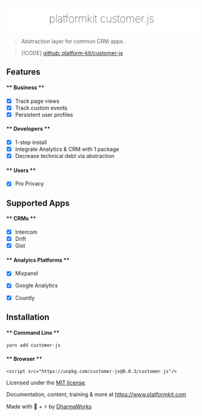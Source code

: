 <div align="center" style="background:#fff;border-radius:5px;padding:10px 10px 5px 10px;margin-top:20px;">
    <h1 style="margin-bottom:15px;margin-top:10px; border:none;font-weight:100;color:#000 !important;"><span>platformkit</span> <span style="">customer.js</span></h1>
</div>

> Abstraction layer for common CRM apps.

> [!CODE]
[github: platform-kit/customer-js](https://github.com/platform-kit/customer-js)

## Features

<!-- tabs:start -->

#### ** Business **
- [x] Track page views
- [x] Track custom events
- [x] Persistent user profiles

#### ** Developers **
- [x] 1-step install
- [x] Integrate Analytics & CRM with 1 package
- [x] Decrease technical debt via abstraction

#### ** Users **
- [x] Pro Privacy


<!-- tabs:end -->

## Supported Apps

<!-- tabs:start -->

#### ** CRMs **
- [x] Intercom
- [x] Drift
- [x] Gist

#### ** Analyics Platforms **
- [x] Mixpanel
- [x] Google Analytics
- [x] Countly


<!-- tabs:end -->

## Installation

<!-- tabs:start -->

#### ** Command Line **
`yarn add customer-js`

#### ** Browser **

```<script src="https://unpkg.com/customer-js@0.0.3/customer.js"/>```

<!-- tabs:end -->


Licensed under the [MIT license](http://opensource.org/licenses/MIT).

Documentation, content, training & more at https://www.platformkit.com 

Made with 💖 + ⚡ by [DharmaWorks](https://www.dharmaworks.com)